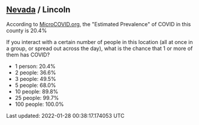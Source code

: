 
## [Nevada](/united-states/nevada) / Lincoln

According to [MicroCOVID.org](http://microcovid.org),
the "Estimated Prevalence" of COVID in this county is 20.4%

If you interact with a certain number of people in this location
(all at once in a group, or spread out across the day), what is the chance that
1 or more of them has COVID?

- 1 person: 20.4%
- 2 people: 36.6%
- 3 people: 49.5%
- 5 people: 68.0%
- 10 people: 89.8%
- 25 people: 99.7%
- 100 people: 100.0%

Last updated: 2022-01-28 00:38:17.174053 UTC
